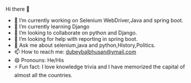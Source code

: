  Hi there 👋


- 🔭 I’m currently working on Selenium WebDriver,Java and spring boot.
- 🌱 I’m currently learning Django
- 👯 I’m looking to collaborate on python and Django.
- 🤔 I’m looking for help with reporting in spring boot.
- 💬 Ask me about selenium,java and python,History,Politics.
- 📫 How to reach me: dubeybalbhusan@ymail.com
- 😄 Pronouns: He/His
- ⚡ Fun fact: I love knowledge trivia and I have memorized the capital of almost all the countries. 
